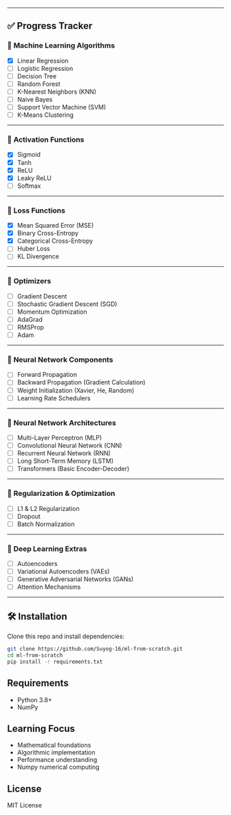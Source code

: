 
---

## ✅ Progress Tracker  
### 🔹 **Machine Learning Algorithms**  
- [x] Linear Regression  
- [ ] Logistic Regression  
- [ ] Decision Tree  
- [ ] Random Forest  
- [ ] K-Nearest Neighbors (KNN)  
- [ ] Naive Bayes  
- [ ] Support Vector Machine (SVM)  
- [ ] K-Means Clustering  

---

### 🔹 **Activation Functions**  
- [x] Sigmoid  
- [x] Tanh  
- [x] ReLU  
- [x] Leaky ReLU  
- [ ] Softmax  

---

### 🔹 **Loss Functions**  
- [x] Mean Squared Error (MSE)  
- [x] Binary Cross-Entropy  
- [x] Categorical Cross-Entropy  
- [ ] Huber Loss  
- [ ] KL Divergence  

---

### 🔹 **Optimizers**  
- [ ] Gradient Descent  
- [ ] Stochastic Gradient Descent (SGD)  
- [ ] Momentum Optimization  
- [ ] AdaGrad  
- [ ] RMSProp  
- [ ] Adam  

---

### 🔹 **Neural Network Components**  
- [ ] Forward Propagation  
- [ ] Backward Propagation (Gradient Calculation)  
- [ ] Weight Initialization (Xavier, He, Random)  
- [ ] Learning Rate Schedulers  

---

### 🔹 **Neural Network Architectures**  
- [ ] Multi-Layer Perceptron (MLP)  
- [ ] Convolutional Neural Network (CNN)  
- [ ] Recurrent Neural Network (RNN)  
- [ ] Long Short-Term Memory (LSTM)  
- [ ] Transformers (Basic Encoder-Decoder)  

---

### 🔹 **Regularization & Optimization**  
- [ ] L1 & L2 Regularization  
- [ ] Dropout  
- [ ] Batch Normalization  

---

### 🔹 **Deep Learning Extras**  
- [ ] Autoencoders  
- [ ] Variational Autoencoders (VAEs)  
- [ ] Generative Adversarial Networks (GANs)  
- [ ] Attention Mechanisms  

---

## 🛠 Installation  
Clone this repo and install dependencies:  
```bash
git clone https://github.com/Suyog-16/ml-from-scratch.git
cd ml-from-scratch
pip install -r requirements.txt
```

## Requirements
- Python 3.8+
- NumPy


## Learning Focus
- Mathematical foundations
- Algorithmic implementation
- Performance understanding
- Numpy numerical computing

## License
MIT License
